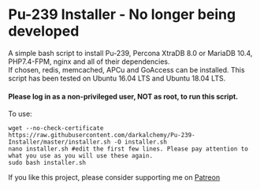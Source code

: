 Pu-239 Installer - No longer being developed
==============

A simple bash script to install Pu-239, Percona XtraDB 8.0 or MariaDB 10.4, PHP7.4-FPM, nginx and all of their dependencies.  
If chosen, redis, memcached, APCu and GoAccess can be installed.
This script has been tested on Ubuntu 16.04 LTS and Ubuntu 18.04 LTS.

#### Please log in as a non-privileged user, NOT as root, to run this script.

To use:

```
wget --no-check-certificate https://raw.githubusercontent.com/darkalchemy/Pu-239-Installer/master/installer.sh -O installer.sh
nano installer.sh #edit the first few lines. Please pay attention to what you use as you will use these again.
sudo bash installer.sh
```

If you like this project, please consider supporting me on [Patreon](https://www.patreon.com/user?u=15795177) 
